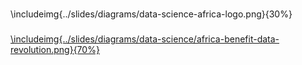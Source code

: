 ### 

\includeimg{../slides/diagrams/data-science-africa-logo.png}{30%}

###

[\includeimg{../slides/diagrams/data-science/africa-benefit-data-revolution.png}{70%}](https://www.theguardian.com/media-network/2015/aug/25/africa-benefit-data-science-information)
